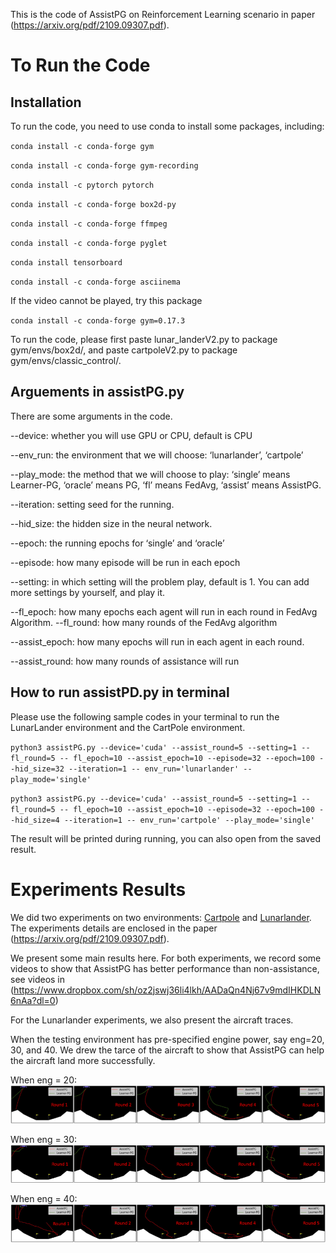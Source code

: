



This is the code of AssistPG on Reinforcement Learning scenario in paper (https://arxiv.org/pdf/2109.09307.pdf).

# To Run the Code
## Installation
To run the code, you need to use conda to install some packages, including:

`conda install -c conda-forge gym`

`conda install -c conda-forge gym-recording`

`conda install -c pytorch pytorch`

`conda install -c conda-forge box2d-py`

`conda install -c conda-forge ffmpeg`

`conda install -c conda-forge pyglet`

`conda install tensorboard`

`conda install -c conda-forge asciinema`

If the video cannot be played, try this package

`conda install -c conda-forge gym=0.17.3` 

To run the code, please first paste lunar_landerV2.py to package gym/envs/box2d/, and paste cartpoleV2.py to package gym/envs/classic_control/.

## Arguements in assistPG.py
There are some arguments in the code.

--device: whether you will use GPU or CPU, default is CPU

--env_run: the environment that we will choose: ‘lunarlander’, ‘cartpole’

--play_mode: the method that we will choose to play: ‘single’ means Learner-PG, ‘oracle’ means PG, ‘fl’ means FedAvg, ‘assist’ means AssistPG.

--iteration: setting seed for the running.

--hid_size: the hidden size in the neural network.

--epoch: the running epochs for ‘single’ and ‘oracle’

--episode: how many episode will be run in each epoch

--setting: in which setting will the problem play, default is 1. You can add more settings by yourself, and play it.

--fl_epoch: how many epochs each agent will run in each round in FedAvg Algorithm. --fl_round: how many rounds of the FedAvg algorithm

--assist_epoch: how many epochs will run in each agent in each round.

--assist_round: how many rounds of assistance will run

## How to run assistPD.py in terminal

Please use the following sample codes in your terminal to run the LunarLander environment and the CartPole environment.

`python3 assistPG.py --device='cuda' --assist_round=5 --setting=1 --fl_round=5 -- fl_epoch=10 --assist_epoch=10 --episode=32 --epoch=100 --hid_size=32 --iteration=1 -- env_run='lunarlander' --play_mode='single'`

`python3 assistPG.py --device='cuda' --assist_round=5 --setting=1 --fl_round=5 -- fl_epoch=10 --assist_epoch=10 --episode=32 --epoch=100 --hid_size=4 --iteration=1 -- env_run='cartpole' --play_mode='single'`

The result will be printed during running, you can also open from the saved result.

# Experiments Results
We did two experiments on two environments: [Cartpole](https://github.com/openai/gym/blob/master/gym/envs/classic_control/cartpole.py) and [Lunarlander](https://github.com/openai/gym/blob/master/gym/envs/box2d/lunar_lander.py). The experiments details are enclosed in the paper (https://arxiv.org/pdf/2109.09307.pdf).

We present some main results here. For both experiments, we record some videos to show that AssistPG has better performance than 
non-assistance, see videos in (https://www.dropbox.com/sh/oz2jswj36li4lkh/AADaQn4Nj67v9mdIHKDLN6nAa?dl=0)

For the Lunarlander experiments, we also present the aircraft traces.

When the testing environment has pre-specified engine power, say eng=20, 30, and 40. We drew the tarce of the aircraft to show that AssistPG can help the aircraft land more successfully.

When eng = 20:
![Trace Plot](/fig/eng20.png "Engine Power = 30")

When eng = 30:
![Trace Plot](/fig/eng30.png "Engine Power = 30")

When eng = 40:
![Trace Plot](/fig/eng40.png "Engine Power = 30")